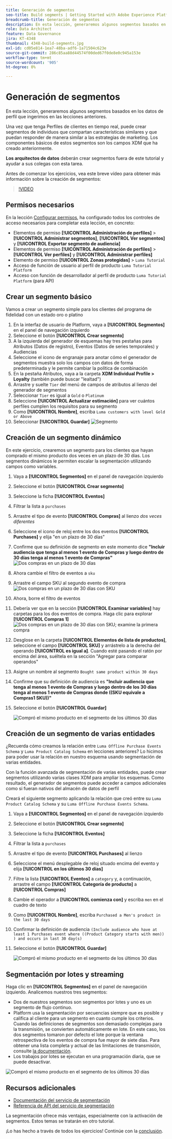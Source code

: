 ```yaml
---
title: Generación de segmentos
seo-title: Build segments | Getting Started with Adobe Experience Platform for Data Architects and Data Engineers
breadcrumb-title: Generación de segmentos
description: En esta lección, generaremos algunos segmentos basados en los datos de perfil que hemos ingerido en las lecciones anteriores.
role: Data Architect
feature: Data Governance
jira: KT-4348
thumbnail: 4348-build-segments.jpg
exl-id: cd05e814-1ea7-48ba-adf6-1a71504c623e
source-git-commit: 286c85aa88d44574f00ded67f0de8e0c945a153e
workflow-type: tm+mt
source-wordcount: '905'
ht-degree: 0%

---
```


# Generación de segmentos

<!-- 30 min-->
En esta lección, generaremos algunos segmentos basados en los datos de perfil que ingerimos en las lecciones anteriores.

Una vez que tenga Perfiles de clientes en tiempo real, puede crear segmentos de individuos que compartan características similares y que puedan responder de manera similar a las estrategias de marketing. Los componentes básicos de estos segmentos son los campos XDM que ha creado anteriormente.

**Los arquitectos de datos** deberán crear segmentos fuera de este tutorial y ayudar a sus colegas con esta tarea.

Antes de comenzar los ejercicios, vea este breve vídeo para obtener más información sobre la creación de segmentos:
>[!VIDEO](https://video.tv.adobe.com/v/27254?learn=on&enablevpops)


## Permisos necesarios

En la lección [Configurar permisos](configure-permissions.md), ha configurado todos los controles de acceso necesarios para completar esta lección, en concreto:

* Elementos de permiso **[!UICONTROL Administración de perfiles]** > **[!UICONTROL Administrar segmentos]**, **[!UICONTROL Ver segmentos]** y **[!UICONTROL Exportar segmento de audiencia]**
* Elementos de permiso **[!UICONTROL Administración de perfiles]** > **[!UICONTROL Ver perfiles]** y **[!UICONTROL Administrar perfiles]**
* Elemento de permiso **[!UICONTROL Zonas protegidas]** > `Luma Tutorial`
* Acceso de función de usuario al perfil de producto `Luma Tutorial Platform`
* Acceso con función de desarrollador al perfil de producto `Luma Tutorial Platform` (para API)

## Crear un segmento básico

Vamos a crear un segmento simple para los clientes del programa de fidelidad con un estado oro o platino

1. En la interfaz de usuario de Platform, vaya a **[!UICONTROL Segmentos]** en el panel de navegación izquierdo
1. Seleccione el botón **[!UICONTROL Crear segmento]**
1. A la izquierda del generador de esquemas hay tres pestañas para Atributos (Datos de registro), Eventos (Datos de series temporales) y Audiencias
1. Seleccione el icono de engranaje para anotar cómo el generador de segmentos muestra solo los campos con datos de forma predeterminada y le permite cambiar la política de combinación
1. En la pestaña Atributos, vaya a la carpeta **XDM Individual Profile > Loyalty** (también puede buscar &quot;lealtad&quot;)
1. Arrastre y suelte `Tier` del menú de campos de atributos al lienzo del generador de segmentos
1. Seleccionar `Tier` es igual a `Gold` o `Platinum`
1. Seleccione **[!UICONTROL Actualizar estimación]** para ver cuántos perfiles cumplen los requisitos para su segmento
1. Como **[!UICONTROL Nombre]**, escriba `Luma customers with level Gold or Above`
1. Seleccionar **[!UICONTROL Guardar]**
   ![Segmento](assets/segment-goldOrAbove.png)

<!--## Build a sequential segment-->

## Creación de un segmento dinámico

En este ejercicio, crearemos un segmento para los clientes que hayan comprado el mismo producto dos veces en un plazo de 30 días. Los segmentos dinámicos le permiten escalar la segmentación utilizando campos como variables.

1. Vaya a **[!UICONTROL Segmentos]** en el panel de navegación izquierdo
1. Seleccione el botón **[!UICONTROL Crear segmento]**
1. Seleccione la ficha **[!UICONTROL Eventos]**
1. Filtrar la lista a `purchases`
1. Arrastre el tipo de evento **[!UICONTROL Compras]** al lienzo _dos veces diferentes_
1. Seleccione el icono de reloj entre los dos eventos **[!UICONTROL Purchases]** y elija &quot;en un plazo de 30 días&quot;
1. Confirme que su definición de segmento en este momento dice **&quot;Incluir audiencia que tenga al menos 1 evento de Compras y luego dentro de 30 días tenga al menos 1 evento de Compras&quot;**
   ![Dos compras en un plazo de 30 días](assets/segment-twoPurchases.png)
1. Ahora cambie el filtro de eventos a `sku`
1. Arrastre el campo SKU al segundo evento de compra
   ![Dos compras en un plazo de 30 días con SKU](assets/segment-twoPurchases-addSku.png)
1. Ahora, borre el filtro de eventos
1. Debería ver que en la sección **[!UICONTROL Examinar variables]** hay carpetas para los dos eventos de compra. Haga clic para explorar **[!UICONTROL Compras 1]**\
   ![Dos compras en un plazo de 30 días con SKU; examine la primera compra](assets/segment-twoPurchases-browsePurchaseOne.png)
1. Desglose en la carpeta **[!UICONTROL Elementos de lista de productos]**, seleccione el campo **[!UICONTROL SKU]** y arrástrelo a la derecha del operando **[!UICONTROL es igual a]**. Cuando esté pasando el ratón por encima del área, suéltela en la sección &quot;Agregar para comparar operandos&quot;
1. Asigne un nombre al segmento `Bought same product within 30 days`
1. Confirme que su definición de audiencia es **&quot;Incluir audiencia que tenga al menos 1 evento de Compras y luego dentro de los 30 días tenga al menos 1 evento de Compras donde ((SKU equivale a Compras1 SKU))&quot;**
1. Seleccione el botón **[!UICONTROL Guardar]**

   ![Compró el mismo producto en el segmento de los últimos 30 días](assets/segment-boughtSameProduct.png)

## Creación de un segmento de varias entidades

¿Recuerda cómo creamos la relación entre `Luma Offline Purchase Events Schema` y `Luma Product Catalog Schema` en lecciones anteriores? Lo hicimos para poder usar la relación en nuestro esquema usando segmentación de varias entidades.

Con la función avanzada de segmentación de varias entidades, puede crear segmentos utilizando varias clases XDM para ampliar los esquemas. Como resultado, el generador de segmentos puede acceder a campos adicionales como si fueran nativos del almacén de datos de perfil

Creará el siguiente segmento aplicando la relación que creó entre su `Luma Product Catalog Schema` y su `Luma Offline Purchase Events Schema`.

1. Vaya a **[!UICONTROL Segmentos]** en el panel de navegación izquierdo
1. Seleccione el botón **[!UICONTROL Crear segmento]**
1. Seleccione la ficha **[!UICONTROL Eventos]**
1. Filtrar la lista a `purchases`
1. Arrastre el tipo de evento **[!UICONTROL Purchases]** al lienzo
1. Seleccione el menú desplegable de reloj situado encima del evento y elija **[!UICONTROL en los últimos 30 días]**
1. Filtre la lista **[!UICONTROL Eventos]** a `category` y, a continuación, arrastre el campo **[!UICONTROL Categoría de producto]** a **[!UICONTROL Compras]**
1. Cambie el operador a **[!UICONTROL comienza con]** y escriba `men` en el cuadro de texto
1. Como **[!UICONTROL Nombre]**, escriba `Purchased a Men's product in the last 30 days`
1. Confirmar la definición de audiencia `(Include audience who have at least 1 Purchases event where ((Product Category starts with men)) ) and occurs in last 30 day(s)`
1. Seleccione el botón **[!UICONTROL Guardar]**

   ![Compró el mismo producto en el segmento de los últimos 30 días](assets/segment-purchasedMens.png)

## Segmentación por lotes y streaming

Haga clic en **[!UICONTROL Segmentos]** en el panel de navegación izquierdo. Analicemos nuestros tres segmentos:

* Dos de nuestros segmentos son segmentos por lotes y uno es un segmento de flujo continuo.
* Platform usa la segmentación por secuencias siempre que es posible y califica al cliente para un segmento en cuanto cumple los criterios. Cuando las definiciones de segmentos son demasiado complejas para la transmisión, se convierten automáticamente en lote. En este caso, los dos segmentos tomaron por defecto el lote porque la ventana retrospectiva de los eventos de compra fue mayor de siete días. Para obtener una lista completa y actual de las limitaciones de transmisión, consulte [la documentación](https://experienceleague.adobe.com/docs/experience-platform/segmentation/ui/streaming-segmentation.html).
* Los trabajos por lotes se ejecutan en una programación diaria, que se puede desactivar.

![Compró el mismo producto en el segmento de los últimos 30 días](assets/segment-review.png)

## Recursos adicionales

* [Documentación del servicio de segmentación](https://experienceleague.adobe.com/docs/experience-platform/segmentation/home.html?lang=es)
* [Referencia de API del servicio de segmentación](https://www.adobe.io/experience-platform-apis/references/segmentation/)

La segmentación ofrece más ventajas, especialmente con la activación de segmentos. Estos temas se tratarán en otro tutorial.

¡Lo has hecho a través de todos los ejercicios! Continúe con la [conclusión](conclusion.md).

